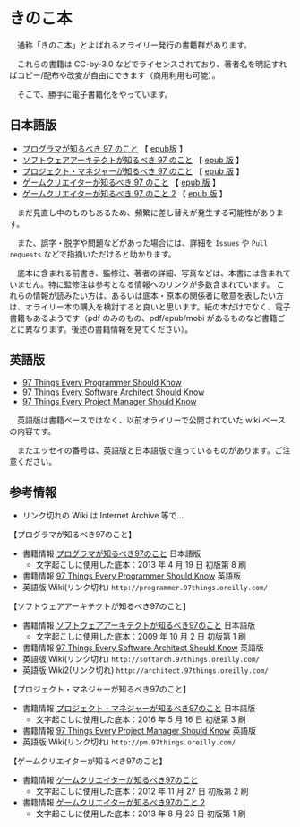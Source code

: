# きのこ本

　通称「きのこ本」とよばれるオライリー発行の書籍群があります。

　これらの書籍は CC-by-3.0 などでライセンスされており、著者名を明記すればコピー/配布や改変が自由にできます（商用利用も可能）。

　そこで、勝手に電子書籍化をやっています。

## 日本語版

* [プログラマが知るべき 97 のこと](https://yoshi389111.github.io/kinokobooks/prog_ja/)
【 [epub版](https://github.com/yoshi389111/kinokobooks/blob/master/epub/prog97.epub?raw=true) 】
* [ソフトウェアアーキテクトが知るべき 97 のこと](https://yoshi389111.github.io/kinokobooks/soft_ja/)
【 [epub 版](https://github.com/yoshi389111/kinokobooks/blob/master/epub/soft97.epub?raw=true) 】
* [プロジェクト・マネジャーが知るべき 97 のこと](https://yoshi389111.github.io/kinokobooks/mngr_ja/)
【 [epub 版](https://github.com/yoshi389111/kinokobooks/blob/master/epub/mngr97.epub?raw=true) 】
* [ゲームクリエイターが知るべき 97 のこと](https://yoshi389111.github.io/kinokobooks/game1/)
【 [epub 版](https://github.com/yoshi389111/kinokobooks/blob/master/epub/game197.epub?raw=true) 】
* [ゲームクリエイターが知るべき 97 のこと 2](https://yoshi389111.github.io/kinokobooks/game2/)
【 [epub 版](https://github.com/yoshi389111/kinokobooks/blob/master/epub/game297.epub?raw=true) 】

　まだ見直し中のものもあるため、頻繁に差し替えが発生する可能性があります。

　また、誤字・脱字や問題などがあった場合には、詳細を `Issues` や `Pull requests` などで指摘いただけると助かります。

　底本に含まれる前書き、監修注、著者の詳細、写真などは、本書には含まれていません。特に監修注は参考となる情報へのリンクが多数含まれています。
これらの情報が読みたい方は、あるいは底本・原本の関係者に敬意を表したい方は、オライリー本の購入を検討すると良いと思います。紙の本だけでなく、電子書籍もあるようです（pdf のみのもの、pdf/epub/mobi があるものなど書籍ごとに異なります。後述の書籍情報を見てください）。

## 英語版

* [97 Things Every Programmer Should Know](https://yoshi389111.github.io/kinokobooks/prog_en/)
* [97 Things Every Software Architect Should Know](https://yoshi389111.github.io/kinokobooks/soft_en/)
* [97 Things Every Project Manager Should Know](https://yoshi389111.github.io/kinokobooks/mngr_en/)

　英語版は書籍ベースではなく、以前オライリーで公開されていた wiki ベースの内容です。

　またエッセイの番号は、英語版と日本語版で違っているものがあります。ご注意ください。

## 参考情報

* リンク切れの Wiki は Internet Archive 等で…

【プログラマが知るべき97のこと】

* 書籍情報 [プログラマが知るべき97のこと](https://www.oreilly.co.jp/books/9784873114798/) 日本語版
  * 文字起こしに使用した底本：2013 年 4 月 19 日 初版第 8 刷
* 書籍情報 [97 Things Every Programmer Should Know](http://oreilly.com/catalog/9780596809492/) 英語版
* 英語版 Wiki(リンク切れ) `http://programmer.97things.oreilly.com/`

【ソフトウェアアーキテクトが知るべき97のこと】

* 書籍情報 [ソフトウェアアーキテクトが知るべき97のこと](https://www.oreilly.co.jp/books/9784873114293/) 日本語版
  * 文字起こしに使用した底本：2009 年 10 月 2 日 初版第 1 刷
* 書籍情報 [97 Things Every Software Architect Should Know](http://oreilly.com/catalog/9780596522704/) 英語版
* 英語版 Wiki(リンク切れ) `http://softarch.97things.oreilly.com/`
* 英語版 Wiki2(リンク切れ) `http://architect.97things.oreilly.com/`

【プロジェクト・マネジャーが知るべき97のこと】

* 書籍情報 [プロジェクト・マネジャーが知るべき97のこと](https://www.oreilly.co.jp/books/9784873115108/) 日本語版
  * 文字起こしに使用した底本：2016 年 5 月 16 日 初版第 3 刷
* 書籍情報 [97 Things Every Project Manager Should Know](http://oreilly.com/catalog/9780596804152/) 英語版
* 英語版 Wiki(リンク切れ) `http://pm.97things.oreilly.com/`

【ゲームクリエイターが知るべき97のこと】

* 書籍情報 [ゲームクリエイターが知るべき97のこと](https://www.oreilly.co.jp/books/9784873115702/)
  * 文字起こしに使用した底本：2012 年 11 月 27 日 初版第 2 刷
* 書籍情報 [ゲームクリエイターが知るべき97のこと 2](https://www.oreilly.co.jp/books/9784873116228/)
  * 文字起こしに使用した底本：2013 年 8 月 23 日 初版第 1 刷
